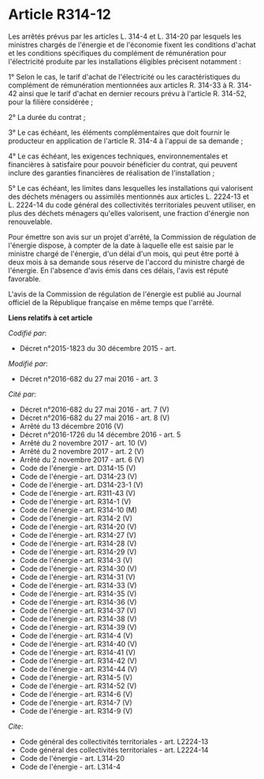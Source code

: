 # Article R314-12

Les arrêtés prévus par les articles L. 314-4 et L. 314-20 par lesquels les ministres chargés de l'énergie et de l'économie
fixent les conditions d'achat et les conditions spécifiques du complément de rémunération pour l'électricité produite par les
installations éligibles précisent notamment : 

1° Selon le cas, le tarif d'achat de l'électricité ou les caractéristiques du complément de rémunération mentionnées aux
articles R. 314-33 à R. 314-42 ainsi que le tarif d'achat en dernier recours prévu à l'article R. 314-52, pour la filière
considérée ; 

2° La durée du contrat ; 

3° Le cas échéant, les éléments complémentaires que doit fournir le producteur en application de l'article R. 314-4 à l'appui
de sa demande ; 

4° Le cas échéant, les exigences techniques, environnementales et financières à satisfaire pour pouvoir bénéficier du
contrat, qui peuvent inclure des garanties financières de réalisation de l'installation ; 

5° Le cas échéant, les limites dans lesquelles les installations qui valorisent des déchets ménagers ou assimilés mentionnés
aux articles L. 2224-13 et L. 2224-14 du code général des collectivités territoriales peuvent utiliser, en plus des déchets
ménagers qu'elles valorisent, une fraction d'énergie non renouvelable. 

Pour émettre son avis sur un projet d'arrêté, la Commission de régulation de l'énergie dispose, à compter de la date à
laquelle elle est saisie par le ministre chargé de l'énergie, d'un délai d'un mois, qui peut être porté à deux mois à sa
demande sous réserve de l'accord du ministre chargé de l'énergie. En l'absence d'avis émis dans ces délais, l'avis est réputé
favorable. 

L'avis de la Commission de régulation de l'énergie est publié au Journal officiel de la République française en même temps
que l'arrêté.

**Liens relatifs à cet article**

_Codifié par_:

  - Décret n°2015-1823 du 30 décembre 2015 - art.

_Modifié par_:

  - Décret n°2016-682 du 27 mai 2016 - art. 3

_Cité par_:

  - Décret n°2016-682 du 27 mai 2016 - art. 7 (V)
  - Décret n°2016-682 du 27 mai 2016 - art. 8 (V)
  - Arrêté du 13 décembre 2016 (V)
  - Décret n°2016-1726 du 14 décembre 2016 - art. 5
  - Arrêté du 2 novembre 2017 - art. 10 (V)
  - Arrêté du 2 novembre 2017 - art. 2 (V)
  - Arrêté du 2 novembre 2017 - art. 6 (V)
  - Code de l'énergie - art. D314-15 (V)
  - Code de l'énergie - art. D314-23 (V)
  - Code de l'énergie - art. D314-23-1 (V)
  - Code de l'énergie - art. R311-43 (V)
  - Code de l'énergie - art. R314-1 (V)
  - Code de l'énergie - art. R314-10 (M)
  - Code de l'énergie - art. R314-2 (V)
  - Code de l'énergie - art. R314-20 (V)
  - Code de l'énergie - art. R314-27 (V)
  - Code de l'énergie - art. R314-28 (V)
  - Code de l'énergie - art. R314-29 (V)
  - Code de l'énergie - art. R314-3 (V)
  - Code de l'énergie - art. R314-30 (V)
  - Code de l'énergie - art. R314-31 (V)
  - Code de l'énergie - art. R314-33 (V)
  - Code de l'énergie - art. R314-35 (V)
  - Code de l'énergie - art. R314-36 (V)
  - Code de l'énergie - art. R314-37 (V)
  - Code de l'énergie - art. R314-38 (V)
  - Code de l'énergie - art. R314-39 (V)
  - Code de l'énergie - art. R314-4 (V)
  - Code de l'énergie - art. R314-40 (V)
  - Code de l'énergie - art. R314-41 (V)
  - Code de l'énergie - art. R314-42 (V)
  - Code de l'énergie - art. R314-44 (V)
  - Code de l'énergie - art. R314-5 (V)
  - Code de l'énergie - art. R314-52 (V)
  - Code de l'énergie - art. R314-6 (V)
  - Code de l'énergie - art. R314-7 (V)
  - Code de l'énergie - art. R314-9 (V)

_Cite_:

  - Code général des collectivités territoriales - art. L2224-13
  - Code général des collectivités territoriales - art. L2224-14
  - Code de l'énergie - art. L314-20
  - Code de l'énergie - art. L314-4
